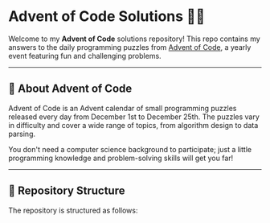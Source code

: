 # Advent of Code Solutions 🎄✨

Welcome to my **Advent of Code** solutions repository! This repo contains my answers to the daily programming puzzles from [Advent of Code](https://adventofcode.com), a yearly event featuring fun and challenging problems.

---

## 📖 About Advent of Code
Advent of Code is an Advent calendar of small programming puzzles released every day from December 1st to December 25th. The puzzles vary in difficulty and cover a wide range of topics, from algorithm design to data parsing. 

You don't need a computer science background to participate; just a little programming knowledge and problem-solving skills will get you far!

---

## 🔧 Repository Structure
The repository is structured as follows:

